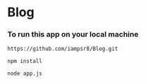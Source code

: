 # Blog

### To run this app on your local machine

```
https://github.com/iampsr8/Blog.git

npm install

node app.js
```
